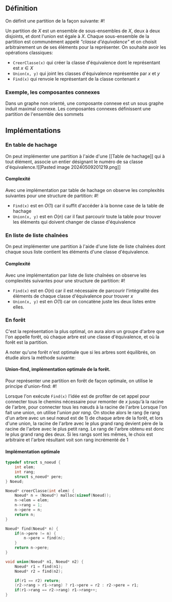 ## Définition
On définit une partition de la façon suivante: #!

Un partition de $X$ est un ensemble de sous-ensembles de $X$, deux à deux disjoints, et dont l'union est égale à $X$. Chaque sous-ensemble de la partition est communément appelé *"classe d'équivalence"* et on choisit arbitrairement un de ses éléments pour la représenter.
On souhaite avoir les opérations classiques:
- `CreerClasse(x)` qui créer la classe d'équivalence dont le représentant est $x \in X$
- `Union(x, y)` qui joint les classes d'équivalence représentée par $x$ et $y$
- `Find(x)` qui renvoie le représentant de la classe contenant $x$

### Exemple, les composantes connexes
Dans un graphe non orienté, une composante connexe est un sous graphe induit maximal connexe. 
Les composantes connexes définissent une partition de l'ensemble des sommets


## Implémentations

### En table de hachage
On peut implémenter une partition à l'aide d'une [[Table de hachage]] qui à tout élément, associe un entier désignant le numéro de sa classe d'équivalence.![[Pasted image 20240509201219.png]]

#### Complexité
Avec une implémentation par table de hachage on observe les complexités suivantes pour une structure de partition: #!

- `Find(x)` est en $O(1)$ car il suffit d'accéder à la bonne case de la table de hachage
- `Union(x, y)` est en $O(n)$ car il faut parcourir toute la table pour trouver les éléments qui doivent changer de classe d'équivalence


### En liste de liste chaînées
On peut implémenter une partition à l'aide d'une liste de liste chaînées dont chaque sous liste contient les éléments d'une classe d'équivalence.

#### Complexité
Avec une implémentation par liste de liste chaînées on observe les complexités suivantes pour une structure de partition: #!

- `Find(x)` est en $O(n)$ car il est nécessaire de parcourir l'intégralité des éléments de chaque classe d'équivalence pour trouver $x$
- `Union(x, y)` est en $O(1)$ car on concatène juste les deux listes entre elles.

### En forêt
C'est la représentation la plus optimal, on aura alors un groupe d'arbre que l'on appelle forêt, où chaque arbre est une classe d'équivalence, et où la forêt est la partition.

A noter qu'une forêt n'est optimale que si les arbres sont équilibrés, on étudie alors la méthode suivante:

#### Union-find, implémentation optimale de la forêt.
Pour représenter une partition en forêt de façon optimale, on utilise le principe d'union-find: #!

Lorsque l'on exécute `Find(x)` l'idée est de profiter de cet appel pour connecter tous le chemins nécessaire pour remonter de $x$ jusqu'à la racine de l'arbre, pour connecter tous les nœuds à la racine de l'arbre
Lorsque l'on fait une union, on utilise l'*union par rang*. On stocke alors le rang (le rang d'un arbre avec un seul nœud est de 1) de chaque arbre de la forêt, et lors d'une union, la racine de l'arbre avec le plus grand rang devient père de la racine de l'arbre avec le plus petit rang. Le rang de l'arbre obtenu est donc le plus grand rang des deux. Si les rangs sont les mêmes, le choix est arbitraire et l'arbre résultant voit son rang incrémenté de 1

#### Implémentation optimale
```c
typedef struct s_noeud {
	int elem;
	int rang;
	struct s_noeud* pere;
} Noeud;

Noeud* creerClasse(int elem) {
	Noeud* n = (Noeud*) malloc(sizeof(Noeud));
	n->elem = elem;
	n->rang = 1;
	n->pere = n;
	return n;
}

Noeud* find(Noeud* n) {
	if(n->pere != n) {
		n->pere = find(n);
	} 
	return n->pere;
}

void union(Noeud* n1, Noeud* n2) {
	Noeud* r1 = find(n1);
	Noeud* r2 = find(n2);

	if(r1 == r2) return;
	(r2->rang > r1->rang) ? r1->pere = r2 : r2->pere = r1;
	if(r1->rang == r2->rang) r1->rang++;
}
```